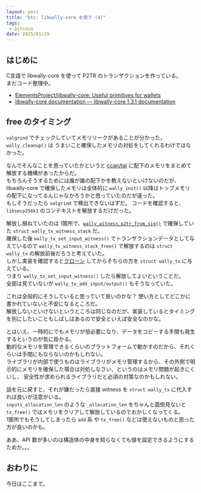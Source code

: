 ```yaml
---
layout: post
title: "btc: libwally-core を使う (4)"
tags:
 - bitcoin
date: 2025/01/29
---
```


## はじめに

C言語で libwally-core を使って P2TR のトランザクションを作っている。  
まだコード整理中。

* [ElementsProject/libwally-core: Useful primitives for wallets](https://github.com/ElementsProject/libwally-core)
* [libwally-core documentation — libwally-core 1.3.1 documentation](https://wally.readthedocs.io/en/release_1.3.1/index.html)

## free のタイミング

`valgrind` でチェックしていてメモリリークがあることが分かった。  
`wally_cleanup()` は うまいこと確保したメモリの対処をしてくれるわけではなかった。

なんでそんなことを思っていたかというと [ccan/tal](https://ccodearchive.net/info/tal.html) に配下のメモリをまとめて解放する機構があったからだ。  
もちろんそうするためには誰が誰の配下かを教えないといけないのだが、libwally-core で確保したメモリは全体的に `wally_init()` 以降はトップメモリの配下になってるんじゃなかろうかと思っていたのだが違った。  
もしそうだったら `valgrind` で検出できないはずだ。
コードを確認すると、`libsecp256k1` のコンテキストを解放するだけだった。

解放し損ねていたのは 1箇所で、[`wally_witness_p2tr_from_sig()`](https://github.com/hirokuma/c-keypath/blob/eceb6bfe285831dc3ab07278bfffa6045bbbab0f/main.c#L362) で確保していた `struct wally_tx_witness_stack` だ。  
確保した後 `wally_tx_set_input_witness()` でトランザクションデータとして与えているので `wally_tx_witness_stack_free()` で解放するのは `struct wally_tx` の解放前後だろうと考えていた。  
しかし実装を確認すると[クローン](https://github.com/ElementsProject/libwally-core/blob/release_1.3.1/src/transaction.c#L3977-L3979) してからそちらの方を `struct wally_tx` に与えている。  
つまり `wally_tx_set_input_witness()` したら解放してよいということだ。  
全部は見ていないが `wally_tx_add_input/output()` もそうなっていた。

これは全般的にそうしていると思っていて良いのかな？ 
使い方としてどこかに書かれていないと不安になるところだ。  
解放しないといけないというところは同じなのだが、実装しているとタイミングを別にしたいこともしばしばあるので安全といえば安全なのかな。

とはいえ、一時的にでもメモリが倍必要になり、データをコピーする手間も発生するというのが気に掛かる。  
動的なメモリを管理できるくらいのプラットフォームで動かすのだから、それくらいは手間にもならないのかもしれない。  
ライブラリが内部で使うものはライブラリがメモリ管理するから、その外側で明示的にメモリを確保した場合は対処しなさい、というのはメモリ問題が起きにくいし、
安全性が求められるライブラリだと必須の対策なのかもしれない。

話を元に戻すと、それが嫌だったら直接 witness を `struct wally_tx` に代入すれば良いが注意がいる。  
`inputs_allocation_len` のような `_allocation_len` をちゃんと面倒見ないと `tx_free()` ではメモリをクリアして解放しているのでおかしくなってくる。  
1箇所でもそうしてしまったら `add` 系 や `tx_free()` などは使えないものと思った方が良いのかも。  

ああ、API 数が多いのは構造体の中身を知らなくても値を設定できるようにするためか。。。  

## おわりに

今日はここまで。

